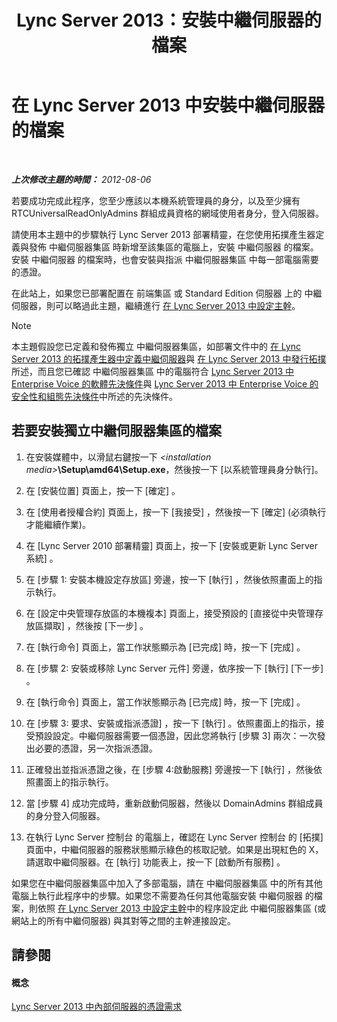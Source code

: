 ﻿---
title: Lync Server 2013：安裝中繼伺服器的檔案
TOCTitle: 安裝中繼伺服器的檔案
ms:assetid: f0f7dd15-58e1-40fd-aa7e-6db50ceafacd
ms:mtpsurl: https://technet.microsoft.com/zh-tw/library/Gg412998(v=OCS.15)
ms:contentKeyID: 49292768
ms.date: 08/24/2015
mtps_version: v=OCS.15
ms.translationtype: HT
---

# 在 Lync Server 2013 中安裝中繼伺服器的檔案

 

_**上次修改主題的時間：** 2012-08-06_

若要成功完成此程序，您至少應該以本機系統管理員的身分，以及至少擁有 RTCUniversalReadOnlyAdmins 群組成員資格的網域使用者身分，登入伺服器。

請使用本主題中的步驟執行 Lync Server 2013 部署精靈，在您使用拓撲產生器定義與發佈 中繼伺服器集區 時新增至該集區的電腦上，安裝 中繼伺服器 的檔案。安裝 中繼伺服器 的檔案時，也會安裝與指派 中繼伺服器集區 中每一部電腦需要的憑證。

在此站上，如果您已部署配置在 前端集區 或 Standard Edition 伺服器 上的 中繼伺服器，則可以略過此主題，繼續進行 [在 Lync Server 2013 中設定主幹](lync-server-2013-configuring-trunks.md)。

> [!NOTE]  
> 本主題假設您已定義和發佈獨立 中繼伺服器集區，如部署文件中的 <a href="lync-server-2013-define-a-mediation-server-in-topology-builder.md">在 Lync Server 2013 的拓撲產生器中定義中繼伺服器</a>與 <a href="lync-server-2013-publish-the-topology.md">在 Lync Server 2013 中發行拓撲</a>所述，而且您已確認 中繼伺服器集區 中的電腦符合 <a href="lync-server-2013-software-prerequisites-for-enterprise-voice.md">Lync Server 2013 中 Enterprise Voice 的軟體先決條件</a>與 <a href="lync-server-2013-security-and-configuration-prerequisites-for-enterprise-voice.md">Lync Server 2013 中 Enterprise Voice 的安全性和組態先決條件</a>中所述的先決條件。



## 若要安裝獨立中繼伺服器集區的檔案

1.  在安裝媒體中，以滑鼠右鍵按一下 *\<installation media\>***\\Setup\\amd64\\Setup.exe**，然後按一下 \[以系統管理員身分執行\]。

2.  在 \[安裝位置\] 頁面上，按一下 \[確定\] 。

3.  在 \[使用者授權合約\] 頁面上，按一下 \[我接受\] ，然後按一下 \[確定\] (必須執行才能繼續作業)。

4.  在 \[Lync Server 2010 部署精靈\] 頁面上，按一下 \[安裝或更新 Lync Server 系統\] 。

5.  在 \[步驟 1: 安裝本機設定存放區\] 旁邊，按一下 \[執行\] ，然後依照畫面上的指示執行。

6.  在 \[設定中央管理存放區的本機複本\] 頁面上，接受預設的 \[直接從中央管理存放區擷取\] ，然後按 \[下一步\] 。

7.  在 \[執行命令\] 頁面上，當工作狀態顯示為 \[已完成\] 時，按一下 \[完成\] 。

8.  在 \[步驟 2: 安裝或移除 Lync Server 元件\] 旁邊，依序按一下 \[執行\] \[下一步\] 。

9.  在 \[執行命令\] 頁面上，當工作狀態顯示為 \[已完成\] 時，按一下 \[完成\] 。

10. 在 \[步驟 3: 要求、安裝或指派憑證\] ，按一下 \[執行\] 。依照畫面上的指示，接受預設設定。中繼伺服器需要一個憑證，因此您將執行 \[步驟 3\] 兩次：一次發出必要的憑證，另一次指派憑證。

11. 正確發出並指派憑證之後，在 \[步驟 4:啟動服務\] 旁邊按一下 \[執行\] ，然後依照畫面上的指示執行。

12. 當 \[步驟 4\] 成功完成時，重新啟動伺服器，然後以 DomainAdmins 群組成員的身分登入伺服器。

13. 在執行 Lync Server 控制台 的電腦上，確認在 Lync Server 控制台 的 \[拓撲\] 頁面中，中繼伺服器的服務狀態顯示綠色的核取記號。如果是出現紅色的 X，請選取中繼伺服器。在 \[執行\] 功能表上，按一下 \[啟動所有服務\] 。

如果您在中繼伺服器集區中加入了多部電腦，請在 中繼伺服器集區 中的所有其他電腦上執行此程序中的步驟。如果您不需要為任何其他電腦安裝 中繼伺服器 的檔案，則依照 [在 Lync Server 2013 中設定主幹](lync-server-2013-configuring-trunks.md)中的程序設定此 中繼伺服器集區 (或網站上的所有中繼伺服器) 與其對等之間的主幹連接設定。

## 請參閱

#### 概念

[Lync Server 2013 中內部伺服器的憑證需求](lync-server-2013-certificate-requirements-for-internal-servers.md)

